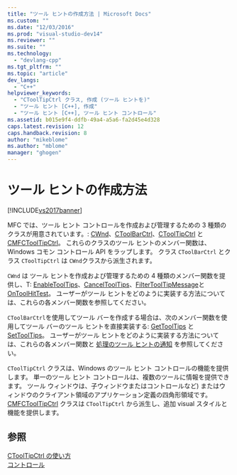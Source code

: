 ```yaml
---
title: "ツール ヒントの作成方法 | Microsoft Docs"
ms.custom: ""
ms.date: "12/03/2016"
ms.prod: "visual-studio-dev14"
ms.reviewer: ""
ms.suite: ""
ms.technology: 
  - "devlang-cpp"
ms.tgt_pltfrm: ""
ms.topic: "article"
dev_langs: 
  - "C++"
helpviewer_keywords: 
  - "CToolTipCtrl クラス, 作成 (ツール ヒントを)"
  - "ツール ヒント [C++], 作成"
  - "ツール ヒント [C++], ツール ヒント コントロール"
ms.assetid: b015e9f4-ddfb-49a4-a5a6-fa2d45e4d328
caps.latest.revision: 12
caps.handback.revision: 8
author: "mikeblome"
ms.author: "mblome"
manager: "ghogen"
---
```

# ツール ヒントの作成方法
[!INCLUDE[vs2017banner](../assembler/inline/includes/vs2017banner.md)]

MFC では、ツール ヒント コントロールを作成および管理するための 3 種類のクラスが用意されています。: [CWnd](../Topic/CWnd%20Class.md)、[CToolBarCtrl](../mfc/reference/ctoolbarctrl-class.md)、[CToolTipCtrl](../Topic/CToolTipCtrl%20Class.md) と [CMFCToolTipCtrl](../mfc/reference/cmfctooltipctrl-class.md)。  これらのクラスのツール ヒントのメンバー関数は、Windows コモン コントロール API をラップします。  クラス `CToolBarCtrl` とクラス `CToolTipCtrl` は `CWnd`クラスから派生されます。  
  
 `CWnd` は ツール ヒントを作成および管理するための 4 種類のメンバー関数を提供し、T: [EnableToolTips](../Topic/CWnd::EnableToolTips.md)、[CancelToolTips](../Topic/CWnd::CancelToolTips.md)、[FilterToolTipMessage](../Topic/CWnd::FilterToolTipMessage.md)と [OnToolHitTest](../Topic/CWnd::OnToolHitTest.md)。  ユーザーがツール ヒントをどのように実装する方法については、これらの各メンバー関数を参照してください。  
  
 `CToolBarCtrl`を使用してツール バーを作成する場合は、次のメンバー関数を使用してツール バーのツール ヒントを直接実装する: [GetToolTips](../Topic/CToolBarCtrl::GetToolTips.md) と [SetToolTips](../Topic/CToolBarCtrl::SetToolTips.md)。  ユーザーがツール ヒントをどのように実装する方法については、これらの各メンバー関数と [処理のツール ヒントの通知](../mfc/handling-tool-tip-notifications.md) を参照してください。  
  
 `CToolTipCtrl` クラスは、Windows のツール ヒント コントロールの機能を提供します。  単一のツール ヒント コントロールは、複数のツールに情報を提供できます。  ツール ウィンドウは、子ウィンドウまたはコントロールなど\) またはウィンドウのクライアント領域のアプリケーション定義の四角形領域です。  [CMFCToolTipCtrl](../mfc/reference/cmfctooltipctrl-class.md) クラスは `CToolTipCtrl` から派生し、追加 visual スタイルと機能を提供します。  
  
## 参照  
 [CToolTipCtrl の使い方](../mfc/using-ctooltipctrl.md)   
 [コントロール](../mfc/controls-mfc.md)